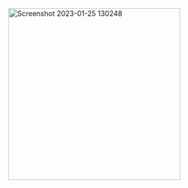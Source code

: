 <img width="345" alt="Screenshot 2023-01-25 130248" src="https://user-images.githubusercontent.com/113659870/214659216-9f7943b4-b790-431b-9e8c-b318e0c699e2.png">
